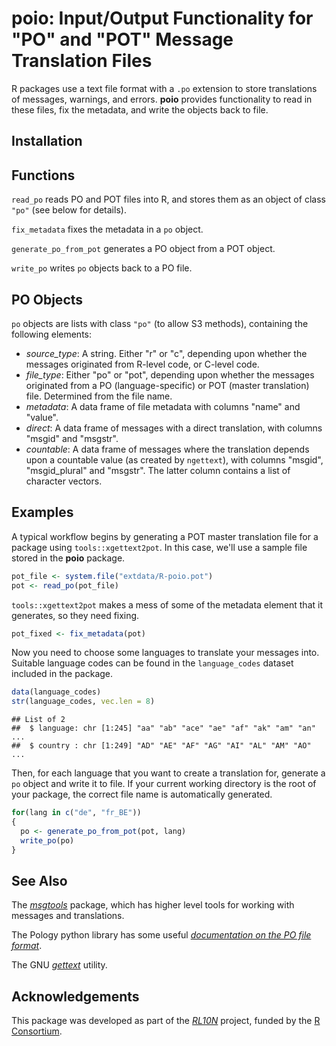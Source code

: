 # **poio**: Input/Output Functionality for "PO" and "POT" Message Translation Files

R packages use a text file format with a `.po` extension to store translations of messages, warnings, and errors.  **poio** provides functionality to read in these files, fix the metadata, and write the objects back to file.

## Installation


## Functions

`read_po` reads PO and POT files into R, and stores them as an object of class `"po"` (see below for details).

`fix_metadata` fixes the metadata in a `po` object.

`generate_po_from_pot` generates a PO object from a POT object.

`write_po` writes `po` objects back to a PO file.

## PO Objects

`po` objects are lists with class `"po"` (to allow S3 methods), containing the following elements:

- *source_type*: A string.  Either "r" or "c", depending upon whether the messages originated from R-level code, or C-level code.
- *file_type*: Either "po" or "pot", depending upon whether the messages originated from a PO (language-specific) or POT (master translation) file. Determined from the file name.
- *metadata*: A data frame of file metadata with columns "name" and "value".
- *direct*: A data frame of messages with a direct translation, with columns "msgid" and "msgstr".
- *countable*: A data frame of messages where the translation depends upon a countable value (as created by `ngettext`), with columns "msgid", "msgid_plural" and "msgstr".  The latter column contains a list of character vectors.

## Examples

A typical workflow begins by generating a POT master translation file for a package using `tools::xgettext2pot`.  In this case, we'll use a sample file stored in the **poio** package.


```r
pot_file <- system.file("extdata/R-poio.pot")
pot <- read_po(pot_file)
```

`tools::xgettext2pot` makes a mess of some of the metadata element that it generates, so they need fixing.


```r
pot_fixed <- fix_metadata(pot)
```

Now you need to choose some languages to translate your messages into.  Suitable language codes can be found in the `language_codes` dataset included in the package.


```r
data(language_codes)
str(language_codes, vec.len = 8)
```

```
## List of 2
##  $ language: chr [1:245] "aa" "ab" "ace" "ae" "af" "ak" "am" "an" ...
##  $ country : chr [1:249] "AD" "AE" "AF" "AG" "AI" "AL" "AM" "AO" ...
```

Then, for each language that you want to create a translation for, generate a `po` object and write it to file. If your current working directory is the root of your package, the correct file name is automatically generated.


```r
for(lang in c("de", "fr_BE"))
{
  po <- generate_po_from_pot(pot, lang)
  write_po(po)
}
```

## See Also

The [*msgtools*](http://github.com/RL10N/msgtools) package, which has higher level tools for working with messages and translations.

The Pology python library has some useful [*documentation on the PO file format*](http://pology.nedohodnik.net/doc/user/en_US/ch-poformat.html).

The GNU [*gettext*](https://www.gnu.org/software/gettext/manual/html_node/index.html) utility.

## Acknowledgements

This package was developed as part of the [*RL10N*](https://rl10n.github.io) project, funded by the [R Consortium](https://www.r-consortium.org/).

